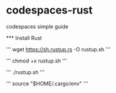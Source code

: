 # codespaces-rust
codespaces simple guide

*** Install Rust

'''
wget https://sh.rustup.rs -O rustup.sh
'''

'''
chmod +x rustup.sh
'''

'''
./rustup.sh
'''

'''
source "$HOME/.cargo/env"
'''

